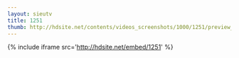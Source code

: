 ```yaml
---
layout: sieutv
title: 1251
thumb: http://hdsite.net/contents/videos_screenshots/1000/1251/preview_360p.mp4.jpg
---
```

{% include iframe src='http://hdsite.net/embed/1251' %}
 
